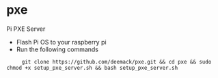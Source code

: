 # pxe
Pi PXE Server
- Flash Pi OS to your raspberry pi
- Run the following commands
```
     git clone https://github.com/deemack/pxe.git && cd pxe && sudo chmod +x setup_pxe_server.sh && bash setup_pxe_server.sh
